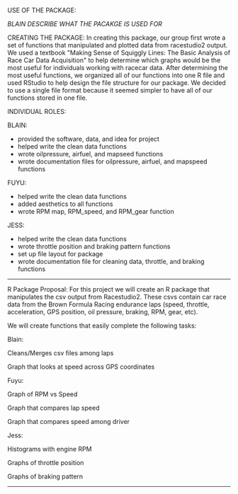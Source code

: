 USE OF THE PACKAGE:

*BLAIN DESCRIBE WHAT THE PACAKGE IS USED FOR*

CREATING THE PACKAGE: In creating this package, our group first wrote a set of functions that manipulated and plotted data from racestudio2 output. We used a textbook "Making Sense of Squiggly Lines: The Basic Analysis of Race Car Data Acquisition" to help determine which graphs would be the most useful for individuals working with racecar data. After determining the most useful functions, we organized all of our functions into one R file and used RStudio to help design the file structure for our package. We decided to use a single file format because it seemed simpler to have all of our functions stored in one file.


INDIVIDUAL ROLES:

BLAIN: 
- provided the software, data, and idea for project 
- helped write the clean data functions
- wrote oilpressure, airfuel, and mapseed functions
- wrote documentation files for oilpressure, airfuel, and mapspeed functions

FUYU: 
- helped write the clean data functions
- added aesthetics to all functions
- wrote RPM map, RPM_speed, and RPM_gear function

JESS: 
- helped write the clean data functions 
- wrote throttle position and braking pattern functions
- set up file layout for package
- wrote documentation file for cleaning data, throttle, and braking functions

--------------------
R Package Proposal: 
For this project we will create an R package that manipulates the csv output from Racestudio2. These csvs contain car race data from the Brown Formula Racing endurance laps (speed, throttle, acceleration, GPS position, oil pressure, braking, RPM, gear, etc). 

We will create functions that easily complete the following tasks:

Blain:

Cleans/Merges csv files among laps

Graph that looks at speed across GPS coordinates

Fuyu:

Graph of RPM vs Speed

Graph that compares lap speed

Graph that compares speed among driver

Jess:

Histograms with engine RPM

Graphs of throttle position

Graphs of braking pattern

------------------------------------------------------------------------------------------------------------------------

